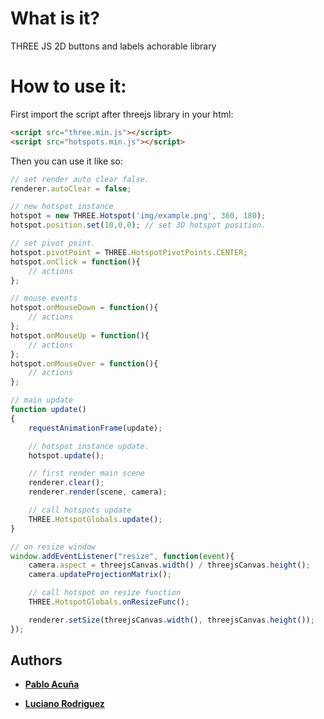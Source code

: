 # What is it?

THREE JS 2D buttons and labels achorable library

# How to use it:

First import the script after threejs library in your html:

```html
<script src="three.min.js"></script>
<script src="hotspots.min.js"></script>
```
Then you can use it like so:

```javascript
// set render auto clear false.
renderer.autoClear = false;

// new hotspot instance
hotspot = new THREE.Hotspot('img/example.png', 360, 180);
hotspot.position.set(10,0,0); // set 3D hotspot position.

// set pivot point.
hotspot.pivotPoint = THREE.HotspotPivotPoints.CENTER; 
hotspot.onClick = function(){
    // actions
};

// mouse events
hotspot.onMouseDown = function(){
    // actions
};
hotspot.onMouseUp = function(){
    // actions
};
hotspot.onMouseOver = function(){
    // actions
};

// main update
function update()
{
    requestAnimationFrame(update);

    // hotspot instance update.
    hotspot.update();

    // first render main scene
    renderer.clear();
    renderer.render(scene, camera);

    // call hotspots update
    THREE.HotspotGlobals.update();
}

// on resize window
window.addEventListener("resize", function(event){
    camera.aspect = threejsCanvas.width() / threejsCanvas.height();
    camera.updateProjectionMatrix();

    // call hotspot on resize function
    THREE.HotspotGlobals.onResizeFunc();

    renderer.setSize(threejsCanvas.width(), threejsCanvas.height());
});
```
## Authors

* [**Pablo Acuña**](https://github.com/pablanka/)

* [**Luciano Rodriguez**](https://github.com/serweb-labs)